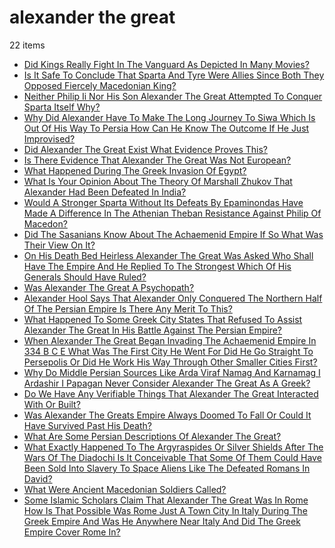 # alexander the great
22 items

* [Did Kings Really Fight In The Vanguard As Depicted In Many Movies?](2015\did-kings-really-fight-in-the-vanguard-as-depicted-in-many-movies.md)
* [Is It Safe To Conclude That Sparta And Tyre Were Allies Since Both They Opposed Fiercely Macedonian King?](2016\is-it-safe-to-conclude-that-sparta-and-tyre-were-allies-since-both-they-opposed-fiercely-macedonian-king.md)
* [Neither Philip Ii Nor His Son Alexander The Great Attempted To Conquer Sparta Itself Why?](2017\neither-philip-ii-nor-his-son-alexander-the-great-attempted-to-conquer-sparta-itself-why.md)
* [Why Did Alexander Have To Make The Long Journey To Siwa Which Is Out Of His Way To Persia How Can He Know The Outcome If He Just Improvised?](2017\why-did-alexander-have-to-make-the-long-journey-to-siwa-which-is-out-of-his-way-to-persia-how-can-he-know-the-outcome-if-he-just-improvised.md)
* [Did Alexander The Great Exist What Evidence Proves This?](2018\did-alexander-the-great-exist-what-evidence-proves-this.md)
* [Is There Evidence That Alexander The Great Was Not European?](2018\is-there-evidence-that-alexander-the-great-was-not-european.md)
* [What Happened During The Greek Invasion Of Egypt?](2018\what-happened-during-the-greek-invasion-of-egypt.md)
* [What Is Your Opinion About The Theory Of Marshall Zhukov That Alexander Had Been Defeated In India?](2018\what-is-your-opinion-about-the-theory-of-marshall-zhukov-that-alexander-had-been-defeated-in-india.md)
* [Would A Stronger Sparta Without Its Defeats By Epaminondas Have Made A Difference In The Athenian Theban Resistance Against Philip Of Macedon?](2018\would-a-stronger-sparta-without-its-defeats-by-epaminondas-have-made-a-difference-in-the-athenian-theban-resistance-against-philip-of-macedon.md)
* [Did The Sasanians Know About The Achaemenid Empire If So What Was Their View On It?](2019\did-the-sasanians-know-about-the-achaemenid-empire-if-so-what-was-their-view-on-it.md)
* [On His Death Bed Heirless Alexander The Great Was Asked Who Shall Have The Empire And He Replied To The Strongest Which Of His Generals Should Have Ruled?](2019\on-his-death-bed-heirless-alexander-the-great-was-asked-who-shall-have-the-empire-and-he-replied-to-the-strongest-which-of-his-generals-should-have-ruled.md)
* [Was Alexander The Great A Psychopath?](2019\was-alexander-the-great-a-psychopath.md)
* [Alexander Hool Says That Alexander Only Conquered The Northern Half Of The Persian Empire Is There Any Merit To This?](2020\alexander-hool-says-that-alexander-only-conquered-the-northern-half-of-the-persian-empire-is-there-any-merit-to-this.md)
* [What Happened To Some Greek City States That Refused To Assist Alexander The Great In His Battle Against The Persian Empire?](2020\what-happened-to-some-greek-city-states-that-refused-to-assist-alexander-the-great-in-his-battle-against-the-persian-empire.md)
* [When Alexander The Great Began Invading The Achaemenid Empire In 334 B C E What Was The First City He Went For Did He Go Straight To Persepolis Or Did He Work His Way Through Other Smaller Cities First?](2020\when-alexander-the-great-began-invading-the-achaemenid-empire-in-334-b-c-e-what-was-the-first-city-he-went-for-did-he-go-straight-to-persepolis-or-did-he-work-his-way-through-other-smaller-cities-first.md)
* [Why Do Middle Persian Sources Like Arda Viraf Namag And Karnamag I Ardashir I Papagan Never Consider Alexander The Great As A Greek?](2020\why-do-middle-persian-sources-like-arda-viraf-namag-and-karnamag-i-ardashir-i-papagan-never-consider-alexander-the-great-as-a-greek.md)
* [Do We Have Any Verifiable Things That Alexander The Great Interacted With Or Built?](2021\do-we-have-any-verifiable-things-that-alexander-the-great-interacted-with-or-built.md)
* [Was Alexander The Greats Empire Always Doomed To Fall Or Could It Have Survived Past His Death?](2021\was-alexander-the-greats-empire-always-doomed-to-fall-or-could-it-have-survived-past-his-death.md)
* [What Are Some Persian Descriptions Of Alexander The Great?](2021\what-are-some-persian-descriptions-of-alexander-the-great.md)
* [What Exactly Happened To The Argyraspides Or Silver Shields After The Wars Of The Diadochi Is It Conceivable That Some Of Them Could Have Been Sold Into Slavery To Space Aliens Like The Defeated Romans In David?](2021\what-exactly-happened-to-the-argyraspides-or-silver-shields-after-the-wars-of-the-diadochi-is-it-conceivable-that-some-of-them-could-have-been-sold-into-slavery-to-space-aliens-like-the-defeated-romans-in-david.md)
* [What Were Ancient Macedonian Soldiers Called?](2021\what-were-ancient-macedonian-soldiers-called.md)
* [Some Islamic Scholars Claim That Alexander The Great Was In Rome How Is That Possible Was Rome Just A Town City In Italy During The Greek Empire And Was He Anywhere Near Italy And Did The Greek Empire Cover Rome In?](2022\some-islamic-scholars-claim-that-alexander-the-great-was-in-rome-how-is-that-possible-was-rome-just-a-town-city-in-italy-during-the-greek-empire-and-was-he-anywhere-near-italy-and-did-the-greek-empire-cover-rome-in.md)
